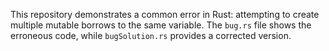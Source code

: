 This repository demonstrates a common error in Rust: attempting to create multiple mutable borrows to the same variable. The `bug.rs` file shows the erroneous code, while `bugSolution.rs` provides a corrected version.
